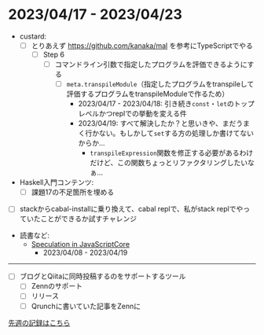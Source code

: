 # 2023/04/17 - 2023/04/23

- custard:
    - [ ] とりあえず <https://github.com/kanaka/mal> を参考にTypeScriptでやる
        - [ ] Step 6
            - [ ] コマンドライン引数で指定したプログラムを評価できるようにする
                - [ ] `meta.transpileModule`（指定したプログラムをtranspileして評価するプログラムをtranspileModuleで作るため）
                    - 2023/04/17 - 2023/04/18: 引き続き`const`・`let`のトップレベルかつreplでの挙動を変える件
                    - 2023/04/19: すべて解決したか？と思いきや、まだうまく行かない。もしかして`set`する方の処理しか書けてないからか...
                        - `transpileExpression`関数を修正する必要があるわけだけど、この関数ちょっとリファクタリングしたいなぁ...
- Haskell入門コンテンツ:
    - [ ] 課題17の不足箇所を埋める
- [ ] stackからcabal-installに乗り換えて、cabal replで、私がstack replでやっていたことができるか試すチャレンジ
- 読書など:
    - [Speculation in JavaScriptCore](https://webkit.org/blog/10308/speculation-in-javascriptcore/)
        - 2023/04/08 - 2023/04/19

------

- [ ] ブログとQiitaに同時投稿するのをサポートするツール
    - [ ] Zennのサポート
    - [ ] リリース
    - [ ] Qrunchに書いていた記事をZennに

[先週の記録はこちら](https://github.com/igrep/daily-commits/blob/52e24dcf071abb8a14895d958557c0249863fd53/yesterday.md)
